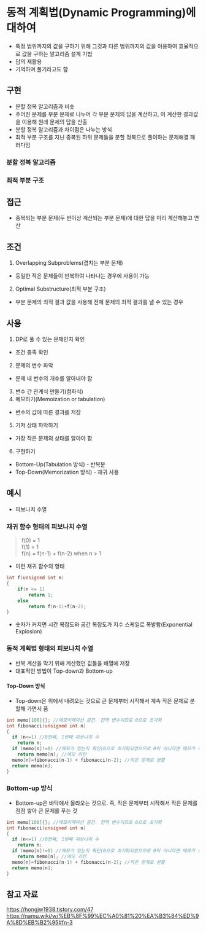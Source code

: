 동적 계획법(Dynamic Programming)에 대하여
=============
- 특정 범위까지의 값을 구하기 위해 그것과 다른 범위까지의 값을 이용하여 효율적으로 값을 구하는 알고리즘 설계 기법
- 답의 재활용
- 기억하며 풀기라고도 함

구현
------
- 분할 정복 알고리즘과 비슷
- 주어진 문제를 부분 문제로 나누어 각 부분 문제의 답을 계산하고, 이 계산한 결과값을 이용해 원래 문제의 답을 산출
- 분할 정복 알고리즘과 차이점은 나누는 방식
- 최적 부분 구조를 지닌 중복된 하위 문제들을 분할 정복으로 풀이하는 문제해결 패러다임

### 분할 정복 알고리즘

### 최적 부분 구조

접근
--------
- 중복되는 부분 문제(두 번이상 계산되는 부분 문제)에 대한 답을 미리 계산해놓고 연산

조건
------
1. Overlapping Subproblems(겹치는 부분 문제)
- 동일한 작은 문제들이 반복하여 나타나는 경우에 사용이 가능
2. Optimal Substructure(최적 부분 구조)
- 부분 문제의 최적 결과 값을 사용해 전체 문제의 최적 결과를 낼 수 있는 경우

사용
--------
1. DP로 풀 수 있는 문제인지 확인
- 조건 충족 확인
2. 문제의 변수 파악
- 문제 내 변수의 개수를 알아내야 함
3. 변수 간 관계식 만들기(점화식)
4. 메모하기(Memoization or tabulation)
- 변수의 값에 따른 결과를 저장
5. 기저 상태 파악하기
- 가장 작은 문제의 상태를 알아야 함
6. 구현하기
- Bottom-Up(Tabulation 방식) - 반복분
- Top-Down(Memorization 방식) - 재귀 사용

예시
------
- 피보나치 수열

### 재귀 함수 형태의 피보나치 수열
> f(0) = 1 <br>
f(1) = 1<br>
f(n) = f(n-1) + f(n-2) when n > 1
- 이런 재귀 함수의 형태

``` c
int f(unsigned int n)
{
    if(n <= 1)
        return 1;
    else
        return f(n-1)+f(n-2);
}
```
- 숫자가 커지면 시간 복잡도와 공간 복잡도가 지수 스케일로 폭발함(Exponential Explosion)

### 동적 계획법 형태의 피보나치 수열
- 반복 계산을 막기 위해 계산했던 값들을 배열에 저장
- 대표적인 방법이 Top-down과 Bottom-up
#### Top-Down 방식
- Top-down은 위에서 내려오는 것으로 큰 문제부터 시작해서 계속 작은 문제로 분할해 가면서 품
``` c
int memo[100]{}; //메모이제이션 공간. 전역 변수이므로 0으로 초기화
int fibonacci(unsigned int n)
{
  if (n<=1) //0번째, 1번째 피보나치 수
    return n;
  if (memo[n]!=0) //메모가 있는지 확인(0으로 초기화되었으므로 0이 아니라면 메모가 쓰인 것임)
    return memo[n]; //메모 리턴
  memo[n]=fibonacci(n-1) + fibonacci(n-2); //작은 문제로 분할
  return memo[n];
}
```
### Bottom-up 방식
- Bottom-up은 바닥에서 올라오는 것으로. 즉, 작은 문제부터 시작해서 작은 문제를 점점 쌓아 큰 문제를 푸는 것
``` c
int memo[100]{}; //메모이제이션 공간. 전역 변수이므로 0으로 초기화
int fibonacci(unsigned int n)
{
  if (n<=1) //0번째, 1번째 피보나치 수
    return n;
  if (memo[n]!=0) //메모가 있는지 확인(0으로 초기화되었으므로 0이 아니라면 메모가 쓰인 것임)
    return memo[n]; //메모 리턴
  memo[n]=fibonacci(n-1) + fibonacci(n-2); //작은 문제로 분할
  return memo[n];
}
```

참고 자료
---------
https://hongjw1938.tistory.com/47     
https://namu.wiki/w/%EB%8F%99%EC%A0%81%20%EA%B3%84%ED%9A%8D%EB%B2%95#fn-3